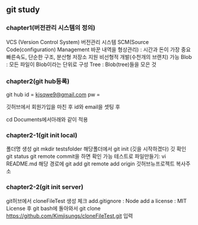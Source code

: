 ## git study

### chapter1(버전관리 시스템의 정의)
VCS (Version Control System)
버전관리 시스템
SCM(Source Code(configuration) Management 바꾼 내역을 형상관리) : 시간과 돈이 가장 중요
빠른속도, 단순한 구조,
분산형 저장소 지원
비선형적 개발(수천개의 브랜치) 가능
Blob : 모든 파일이 Blob이라는 단위로 구성
Tree : Blob(tree)들을 모은 것

### chapter2(git hub등록)
git hub id = kjsqwe9@gmail.com
pw =

깃허브에서 회원가입을 마친 후 id와 email을 셋팅 후 

cd Documents에서아래와 같이 적용

### chapter2-1(git init local)
폴더명 생성 git mkdir testsfolder
해당폴더에서 git init (깃을 시작하겠다)
깃 확인 git status
git remote commit을 하면 확인 가능
테스트로 파일만들기: vi README.md
해당 경로에 git add git remote add origin 깃허브뉴프로젝트 복사주소

### chapter2-2(git init server)
git허브에서 cloneFileTest 생성
체크
add.gitignore : Node
add a license : MIT License
후
git bash에 돌아와서
git clone https://github.com/Kimjisungs/cloneFileTest.git
입력

